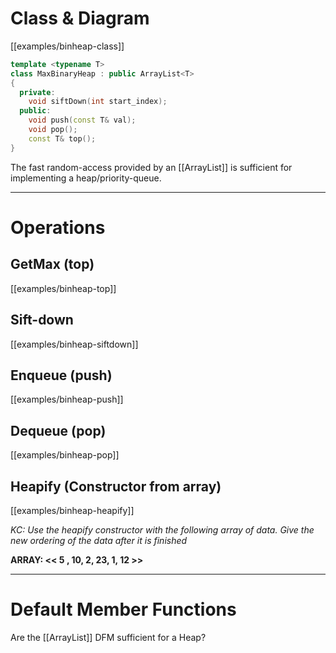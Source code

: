 
# Class & Diagram

[[examples/binheap-class]]
<!-- #include [[examples/binheap-class]] -->
```c++
template <typename T>
class MaxBinaryHeap : public ArrayList<T>
{
  private:
    void siftDown(int start_index);
  public:
    void push(const T& val);
    void pop();
    const T& top();
}
```
<!-- /include -->


The fast random-access provided by an [[ArrayList]] is sufficient for implementing a heap/priority-queue.

---
# Operations

## GetMax (top)
[[examples/binheap-top]]

## Sift-down
[[examples/binheap-siftdown]]

## Enqueue (push)
[[examples/binheap-push]]

## Dequeue (pop)
[[examples/binheap-pop]]

## Heapify (Constructor from array)
[[examples/binheap-heapify]]

_KC: Use the heapify constructor with the following array of data.
    Give the new ordering of the data after it is finished_

**ARRAY: << 5 , 10, 2, 23, 1, 12 >>**


---
# Default Member Functions

Are the [[ArrayList]] DFM sufficient for a Heap?